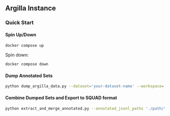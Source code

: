 ## Argilla Instance


### Quick Start

#### Spin Up/Down

```zsh
docker compose up
```

Spin down:

```zsh
docker compose down
```


#### Dump Annotated Sets


```zsh
python dump_argilla_data.py --dataset='your-dataset-name' --workspace='your-workspace-name' --outpath='./path/to/your/desired/outfile.json'
```


#### Combine Dumped Sets and Export to SQUAD format


```zsh
python extract_and_merge_annotated.py --annotated_jsonl_paths './path/to/your/first/argilla/dump.jsonl' './path/to/your/second/argilla/dump.jsonl' --outpath './path/to/your/desired/outfile.json'
```